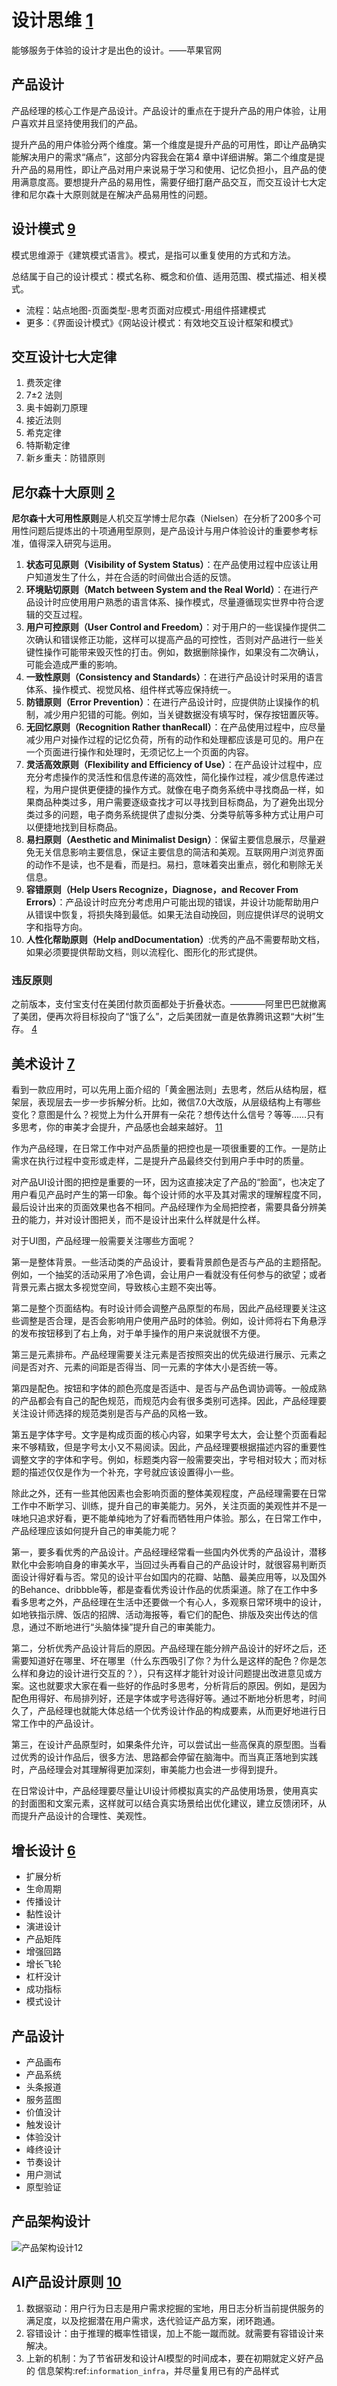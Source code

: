 # 设计思维 [1]

能够服务于体验的设计才是出色的设计。——苹果官网


## 产品设计

产品经理的核心工作是产品设计。产品设计的重点在于提升产品的用户体验，让用户喜欢并且坚持使用我们的产品。

提升产品的用户体验分两个维度。第一个维度是提升产品的可用性，即让产品确实能解决用户的需求“痛点”，这部分内容我会在第4 章中详细讲解。第二个维度是提升产品的易用性，即让产品对用户来说易于学习和使用、记忆负担小，且产品的使用满意度高。要想提升产品的易用性，需要仔细打磨产品交互，而交互设计七大定律和尼尔森十大原则就是在解决产品易用性的问题。

## 设计模式 [9]

模式思维源于《建筑模式语言》。模式，是指可以重复使用的方式和方法。

总结属于自己的设计模式：模式名称、概念和价值、适用范围、模式描述、相关模式。

- 流程：站点地图-页面类型-思考页面对应模式-用组件搭建模式
- 更多：《界面设计模式》《网站设计模式：有效地交互设计框架和模式》

## 交互设计七大定律

1. 费茨定律
1. 7±2 法则
1. 奥卡姆剃刀原理
1. 接近法则
1. 希克定律
1. 特斯勒定律
1. 新乡重夫：防错原则


## 尼尔森十大原则 [2]

**尼尔森十大可用性原则**是人机交互学博士尼尔森（Nielsen）在分析了200多个可用性问题后提炼出的十项通用型原则，是产品设计与用户体验设计的重要参考标准，值得深入研究与运用。

1. **状态可见原则（Visibility of System Status）**：在产品使用过程中应该让用户知道发生了什么，并在合适的时间做出合适的反馈。
1. **环境贴切原则（Match between System and the Real World）**：在进行产品设计时应使用用户熟悉的语言体系、操作模式，尽量遵循现实世界中符合逻辑的交互过程。
1. **用户可控原则（User Control and Freedom）**：对于用户的一些误操作提供二次确认和错误修正功能，这样可以提高产品的可控性，否则对产品进行一些关键性操作可能带来毁灭性的打击。例如，数据删除操作，如果没有二次确认，可能会造成严重的影响。
1. **一致性原则（Consistency and Standards）**：在进行产品设计时采用的语言体系、操作模式、视觉风格、组件样式等应保持统一。
1. **防错原则（Error Prevention）**：在进行产品设计时，应提供防止误操作的机制，减少用户犯错的可能。例如，当关键数据没有填写时，保存按钮置灰等。
1. **无回忆原则（Recognition Rather thanRecall）**：在产品使用过程中，应尽量减少用户对操作过程的记忆负荷，所有的动作和处理都应该是可见的。用户在一个页面进行操作和处理时，无须记忆上一个页面的内容。
1. **灵活高效原则（Flexibility and Efficiency of Use）**：在产品设计过程中，应充分考虑操作的灵活性和信息传递的高效性，简化操作过程，减少信息传递过程，为用户提供更便捷的操作方式。就像在电子商务系统中寻找商品一样，如果商品种类过多，用户需要逐级查找才可以寻找到目标商品，为了避免出现分类过多的问题，电子商务系统提供了虚拟分类、分类导航等多种方式让用户可以便捷地找到目标商品。
1. **易扫原则（Aesthetic and Minimalist Design）**：保留主要信息展示，尽量避免无关信息影响主要信息，保证主要信息的简洁和美观。互联网用户浏览界面的动作不是读，也不是看，而是扫。易扫，意味着突出重点，弱化和剔除无关信息。
1. **容错原则（Help Users Recognize，Diagnose，and Recover From Errors）**：产品设计时应充分考虑用户可能出现的错误，并设计功能帮助用户从错误中恢复，将损失降到最低。如果无法自动挽回，则应提供详尽的说明文字和指导方向。
1. **人性化帮助原则（Help andDocumentation）**:优秀的产品不需要帮助文档，如果必须要提供帮助文档，则以流程化、图形化的形式提供。

### 违反原则

之前版本，支付宝支付在美团付款页面都处于折叠状态。————阿里巴巴就撤离了美团，便再次将目标投向了“饿了么”，之后美团就一直是依靠腾讯这颗“大树”生存。 [4]

## 美术设计 [7]

看到一款应用时，可以先用上面介绍的「黄金圈法则」去思考，然后从结构层，框架层，表现层去一步一步拆解分析。比如，微信7.0大改版，从层级结构上有哪些变化？意图是什么？视觉上为什么开屏有一朵花？想传达什么信号？等等……只有多思考，你的审美才会提升，产品感也会越来越好。 [11]

作为产品经理，在日常工作中对产品质量的把控也是一项很重要的工作。一是防止需求在执行过程中变形或走样，二是提升产品最终交付到用户手中时的质量。

对产品UI设计图的把控是重要的一环，因为这直接决定了产品的“脸面”，也决定了用户看见产品时产生的第一印象。每个设计师的水平及其对需求的理解程度不同，最后设计出来的页面效果也各不相同。产品经理作为全局把控者，需要具备分辨美丑的能力，并对设计图把关，而不是设计出来什么样就是什么样。

对于UI图，产品经理一般需要关注哪些方面呢？

第一是整体背景。一些活动类的产品设计，要看背景颜色是否与产品的主题搭配。例如，一个抽奖的活动采用了冷色调，会让用户一看就没有任何参与的欲望；或者背景元素占据太多视觉空间，导致核心主题不突出等。

第二是整个页面结构。有时设计师会调整产品原型的布局，因此产品经理要关注这些调整是否合理，是否会影响用户使用产品时的体验。例如，设计师将右下角悬浮的发布按钮移到了右上角，对于单手操作的用户来说就很不方便。

第三是元素排布。产品经理需要关注元素是否按照突出的优先级进行展示、元素之间是否对齐、元素的间距是否得当、同一元素的字体大小是否统一等。

第四是配色。按钮和字体的颜色亮度是否适中、是否与产品色调协调等。一般成熟的产品都会有自己的配色规范，而规范内会有很多类别可选择。因此，产品经理要关注设计师选择的规范类别是否与产品的风格一致。

第五是字体字号。文字是构成页面的核心内容，如果字号太大，会让整个页面看起来不够精致，但是字号太小又不易阅读。因此，产品经理要根据描述内容的重要性调整文字的字体和字号。例如，标题类内容一般需要突出，字号相对较大；而对标题的描述仅仅是作为一个补充，字号就应该设置得小一些。

除此之外，还有一些其他因素也会影响页面的整体美观程度，产品经理需要在日常工作中不断学习、训练，提升自己的审美能力。另外，关注页面的美观性并不是一味地只追求好看，更不能单纯地为了好看而牺牲用户体验。那么，在日常工作中，产品经理应该如何提升自己的审美能力呢？


第一，要多看优秀的产品设计。产品经理经常看一些国内外优秀的产品设计，潜移默化中会影响自身的审美水平，当回过头再看自己的产品设计时，就很容易判断页面设计得好看与否。常见的设计平台如国内的花瓣、站酷、最美应用等，以及国外的Behance、dribbble等，都是查看优秀设计作品的优质渠道。除了在工作中多看多思考之外，产品经理在生活中还要做一个有心人，多观察日常环境中的设计，如地铁指示牌、饭店的招牌、活动海报等，看它们的配色、排版及突出传达的信息，通过不断地进行“头脑体操”提升自己的审美能力。

第二，分析优秀产品设计背后的原因。产品经理在能分辨产品设计的好坏之后，还需要知道好在哪里、坏在哪里（什么东西吸引了你？为什么是这样的配色？你是怎么样和身边的设计进行交互的？），只有这样才能针对设计问题提出改进意见或方案。这也就要求大家在看一些好的作品时多思考，分析背后的原因。例如，是因为配色用得好、布局排列好，还是字体或字号选得好等。通过不断地分析思考，时间久了，产品经理也就能大体总结一个优秀设计作品的构成要素，从而更好地进行日常工作中的产品设计。

第三，在设计产品原型时，如果条件允许，可以尝试出一些高保真的原型图。当看过优秀的设计作品后，很多方法、思路都会停留在脑海中。而当真正落地到实践时，产品经理会对其理解得更加深刻，审美能力也会进一步得到提升。

在日常设计中，产品经理要尽量让UI设计师模拟真实的产品使用场景，使用真实的封面图和文案元素，这样就可以结合真实场景给出优化建议，建立反馈闭环，从而提升产品设计的合理性、美观性。





## 增长设计 [6]

- 扩展分析
- 生命周期
- 传播设计
- 黏性设计
- 演进设计
- 产品矩阵
- 增强回路
- 增长飞轮
- 杠杆没计
- 成功指标
- 模式设计

## 产品设计

- 产品画布
- 产品系统
- 头条报道
- 服务蓝图
- 价值没计
- 触发设计
- 体验没计
- 峰终设计
- 节奏设计
- 用户测试
- 原型验证

## 产品架构设计

![产品架构设计[12]](../img/product_arch_design.png)

## AI产品设计原则 [10]

1. 数据驱动：用户行为日志是用户需求挖掘的宝地，用日志分析当前提供服务的满足度，以及挖掘潜在用户需求，迭代验证产品方案，闭环跑通。
1. 容错设计：由于推理的概率性错误，加上不能一蹴而就。就需要有容错设计来解决。
1. 上新的机制：为了节省研发和设计AI模型的时间成本，要在初期就定义好产品的 信息架构:ref:`information_infra`，并尽量复用已有的产品样式

[1]: https://weread.qq.com/web/reader/8d232b60721a488e8d21e54kaab325601eaab3238922e53
[2]: https://weread.qq.com/web/reader/0c032c9071dbddbc0c06459k37632cd021737693cfc7149
[3]: https://www.chinaz.com/2020/0730/1164487.shtml
[4]: https://new.qq.com/omn/20200801/20200801A0CZYF00.html
[5]: https://weread.qq.com/web/reader/46532b707210fc4f465d044k98f3284021498f137082c2es
[6]: https://weread.qq.com/web/reader/8d632bc07208ed1c8d697c4kd67323c0227d67d8ab4fb04
[7]: https://weread.qq.com/web/reader/77532110721ea34a7751c9ak02e32f0021b02e74f10ece8
[8]: https://www.bilibili.com/video/BV1tU4y1W7zq?spm_id_from=333.851.b_62696c695f7265706f72745f6469676974616c.18
[9]: https://www.yinxiang.com/everhub/note/f9ab87ee-73e6-4241-9428-9507cbfd007f
[10]: https://zhuanlan.zhihu.com/p/80134682
[11]: http://www.woshipm.com/pmd/1774122.html
[12]: https://tangjie.me/blog/171.html
